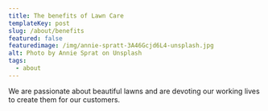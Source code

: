 ```yaml
---
title: The benefits of Lawn Care
templateKey: post
slug: /about/benefits
featured: false
featuredimage: /img/annie-spratt-3A46Gcjd6L4-unsplash.jpg
alt: Photo by Annie Sprat on Unsplash
tags:
  - about
---
```


We are passionate about beautiful lawns and are devoting our working lives to
create them for our customers.
